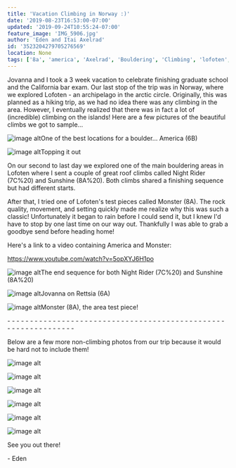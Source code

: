 ```yaml
---
title: 'Vacation Climbing in Norway :)'
date: '2019-08-23T16:53:00-07:00'
updated: '2019-09-24T10:55:24-07:00'
feature_image: 'IMG_5906.jpg'
author: 'Eden and Itai Axelrad'
id: '3523204279705276569'
location: None
tags: ['8a', 'america', 'Axelrad', 'Bouldering', 'Climbing', 'lofoten', 'monster', 'norway', 'v11']
---
```

Jovanna and I took a 3 week vacation to celebrate finishing graduate school and the California bar exam. Our last stop of the trip was in Norway, where we explored Lofoten - an archipelago in the arctic circle. Originally, this was planned as a hiking trip, as we had no idea there was any climbing in the area. However, I eventually realized that there was in fact a lot of (incredible) climbing on the islands! Here are a few pictures of the beautiful climbs we got to sample...

![image alt](/images/IMG_5906.jpg)One of the best locations for a boulder... America (6B)

![image alt](/images/IMG_9580.jpg)Topping it out

On our second to last day we explored one of the main bouldering areas in Lofoten where I sent a couple of great roof climbs called Night Rider (7C%20) and Sunshine (8A%20). Both climbs shared a finishing sequence but had different starts.

After that, I tried one of Lofoten's test pieces called Monster (8A). The rock quality, movement, and setting quickly made me realize why this was such a classic! Unfortunately it began to rain before I could send it, but I knew I'd have to stop by one last time on our way out. Thankfully I was able to grab a goodbye send before heading home!

Here's a link to a video containing America and Monster:

<https://www.youtube.com/watch?v=5opXYJ6H1po>

![image alt](/images/IMG_6065.jpg)The end sequence for both Night Rider (7C%20) and Sunshine (8A%20)

![image alt](/images/IMG_9565.jpg)Jovanna on Rettsia (6A)

![image alt](/images/A5904E17-7F2C-4CF1-A27E-62A953A30CFD.JPG)Monster (8A), the area test piece!

\- - - - - - - - - - - - - - - - - - - - - - - - - - - - - - - - - - - - - - - - - - - - - - - - - - - - - - - - - - - - - - -

Below are a few more non-climbing photos from our trip because it would be hard not to include them!

![image alt](/images/IMG_9280.jpg)

![image alt](/images/IMG_9360.jpg)

![image alt](/images/IMG_9385.jpg)

![image alt](/images/IMG_9482.jpg)

![image alt](/images/IMG_9578.jpg)

![image alt](/images/IMG_9594.jpg)

See you out there! 

\- Eden

